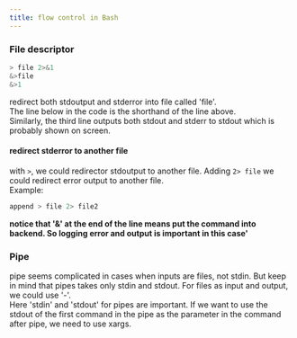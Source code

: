 ```yaml
---
title: flow control in Bash
---
```


### File descriptor

```bash
> file 2>&1
&>file
&>1
```
redirect both stdoutput and stderror into file called 'file'.  
The line below in the code is the shorthand of the line above.  
Similarly, the third line outputs both stdout and stderr to stdout which is probably shown on screen.

#### redirect stderror to another file

with ```>```, we could redirector stdoutput to another file. Adding ```2> file``` we could redirect error output to another file.  
Example:  
```bash
append > file 2> file2
```  

__notice that '&' at the end of the line means put the command into backend. So logging error and output is important in this case'__

### Pipe
pipe seems complicated in cases when inputs are files, not stdin. But keep in mind that pipes takes only stdin and stdout. For files as input and output, we could use '-'.  
Here 'stdin' and 'stdout' for pipes are important. If we want to use the stdout of the first command in the pipe as the parameter in the command after pipe, we need to use xargs.
